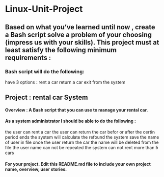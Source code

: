 # Linux-Unit-Project


## Based on what you’ve learned until now , create a Bash script solve a problem of your choosing (impress us with your skills). This project must at least satisfy the following minimum requirements :

### Bash script will do the following:
have 3 options :
rent a car
return a car
exit from the system


## Project :  rental car System 

#### Overview : A Bash script that you can use to manage your rental car. 

#### As a system administrator I should be able to do the following :
the user can rent a car 
the user can return the car befor or after the certin period ends 
the system will calculate the refound 
the system save the name of user in file
once the user return the car the name will be deleted from the file
the user name can not be repeated
the system can not rent more than 5 cars 


#### For your project. Edit this README.md file to include your own project name, overview, user stories.
